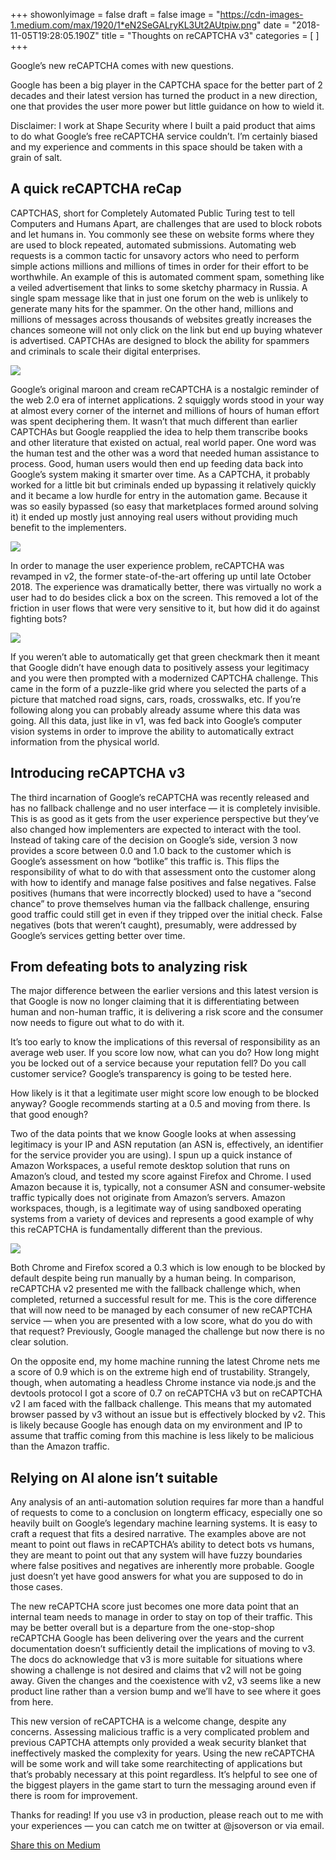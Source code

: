 +++
showonlyimage = false
draft = false
image = "https://cdn-images-1.medium.com/max/1920/1*eN2SeGALryKL3Ut2AUtpiw.png"
date = "2018-11-05T19:28:05.190Z"
title = "Thoughts on reCAPTCHA v3"
categories = [ ]
+++




<span class=subtitle>Google’s new reCAPTCHA comes with new questions.</span>


<!--more-->

Google has been a big player in the CAPTCHA space for the better part of 2 decades and their latest version has turned the product in a new direction, one that provides the user more power but little guidance on how to wield it.


Disclaimer: I work at Shape Security where I built a paid product that aims to do what Google’s free reCAPTCHA service couldn’t. I’m certainly biased and my experience and comments in this space should be taken with a grain of salt.


## A quick reCAPTCHA reCap


CAPTCHAS, short for Completely Automated Public Turing test to tell Computers and Humans Apart, are challenges that are used to block robots and let humans in. You commonly see these on website forms where they are used to block repeated, automated submissions. Automating web requests is a common tactic for unsavory actors who need to perform simple actions millions and millions of times in order for their effort to be worthwhile. An example of this is automated comment spam, something like a veiled advertisement that links to some sketchy pharmacy in Russia. A single spam message like that in just one forum on the web is unlikely to generate many hits for the spammer. On the other hand, millions and millions of messages across thousands of websites greatly increases the chances someone will not only click on the link but end up buying whatever is advertised. CAPTCHAs are designed to block the ability for spammers and criminals to scale their digital enterprises.

<img style='max-width:100%;' src="https://cdn-images-1.medium.com/max/319/1*5i-Ba1YY6MiIM8VUL1ebnw.png">

Google’s original maroon and cream reCAPTCHA is a nostalgic reminder of the web 2.0 era of internet applications. 2 squiggly words stood in your way at almost every corner of the internet and millions of hours of human effort was spent deciphering them. It wasn’t that much different than earlier CAPTCHAs but Google reapplied the idea to help them transcribe books and other literature that existed on actual, real world paper. One word was the human test and the other was a word that needed human assistance to process. Good, human users would then end up feeding data back into Google’s system making it smarter over time. As a CAPTCHA, it probably worked for a little bit but criminals ended up bypassing it relatively quickly and it became a low hurdle for entry in the automation game. Because it was so easily bypassed (so easy that marketplaces formed around solving it) it ended up mostly just annoying real users without providing much benefit to the implementers.

<img style='max-width:100%;' src="https://cdn-images-1.medium.com/max/616/1*GmtGvbap0r7toziy-rV9rw.gif">

In order to manage the user experience problem, reCAPTCHA was revamped in v2, the former state-of-the-art offering up until late October 2018. The experience was dramatically better, there was virtually no work a user had to do besides click a box on the screen. This removed a lot of the friction in user flows that were very sensitive to it, but how did it do against fighting bots?

<img style='max-width:100%;' src="https://cdn-images-1.medium.com/max/769/1*aHAuu5mkI0RVgFMgKroQuA.png">

If you weren’t able to automatically get that green checkmark then it meant that Google didn’t have enough data to positively assess your legitimacy and you were then prompted with a modernized CAPTCHA challenge. This came in the form of a puzzle-like grid where you selected the parts of a picture that matched road signs, cars, roads, crosswalks, etc. If you’re following along you can probably already assume where this data was going. All this data, just like in v1, was fed back into Google’s computer vision systems in order to improve the ability to automatically extract information from the physical world.


## Introducing reCAPTCHA v3


The third incarnation of Google’s reCAPTCHA was recently released and has no fallback challenge and no user interface — it is completely invisible. This is as good as it gets from the user experience perspective but they’ve also changed how implementers are expected to interact with the tool. Instead of taking care of the decision on Google’s side, version 3 now provides a score between 0.0 and 1.0 back to the customer which is Google’s assessment on how “botlike” this traffic is. This flips the responsibility of what to do with that assessment onto the customer along with how to identify and manage false positives and false negatives. False positives (humans that were incorrectly blocked) used to have a “second chance” to prove themselves human via the fallback challenge, ensuring good traffic could still get in even if they tripped over the initial check. False negatives (bots that weren’t caught), presumably, were addressed by Google’s services getting better over time.


## From defeating bots to analyzing risk


The major difference between the earlier versions and this latest version is that Google is now no longer claiming that it is differentiating between human and non-human traffic, it is delivering a risk score and the consumer now needs to figure out what to do with it.


It’s too early to know the implications of this reversal of responsibility as an average web user. If you score low now, what can you do? How long might you be locked out of a service because your reputation fell? Do you call customer service? Google’s transparency is going to be tested here.


How likely is it that a legitimate user might score low enough to be blocked anyway? Google recommends starting at a 0.5 and moving from there. Is that good enough?


Two of the data points that we know Google looks at when assessing legitimacy is your IP and ASN reputation (an ASN is, effectively, an identifier for the service provider you are using). I spun up a quick instance of Amazon Workspaces, a useful remote desktop solution that runs on Amazon’s cloud, and tested my score against Firefox and Chrome. I used Amazon because it is, typically, not a consumer ASN and consumer-website traffic typically does not originate from Amazon’s servers. Amazon workspaces, though, is a legitimate way of using sandboxed operating systems from a variety of devices and represents a good example of why this reCAPTCHA is fundamentally different than the previous.

<img style='max-width:100%;' src="https://cdn-images-1.medium.com/max/3334/1*m3yyDq415NqQO_vKCpBFig.png">

Both Chrome and Firefox scored a 0.3 which is low enough to be blocked by default despite being run manually by a human being. In comparison, reCAPTCHA v2 presented me with the fallback challenge which, when completed, returned a successful result for me. This is the core difference that will now need to be managed by each consumer of new reCAPTCHA service — when you are presented with a low score, what do you do with that request? Previously, Google managed the challenge but now there is no clear solution.


On the opposite end, my home machine running the latest Chrome nets me a score of 0.9 which is on the extreme high end of trustability. Strangely, though, when automating a headless Chrome instance via node.js and the devtools protocol I got a score of 0.7 on reCAPTCHA v3 but on reCAPTCHA v2 I am faced with the fallback challenge. This means that my automated browser passed by v3 without an issue but is effectively blocked by v2. This is likely because Google has enough data on my environment and IP to assume that traffic coming from this machine is less likely to be malicious than the Amazon traffic.


## Relying on AI alone isn’t suitable


Any analysis of an anti-automation solution requires far more than a handful of requests to come to a conclusion on longterm efficacy, especially one so heavily built on Google’s legendary machine learning systems. It is easy to craft a request that fits a desired narrative. The examples above are not meant to point out flaws in reCAPTCHA’s ability to detect bots vs humans, they are meant to point out that any system will have fuzzy boundaries where false positives and negatives are inherently more probable. Google just doesn’t yet have good answers for what you are supposed to do in those cases.


The new reCAPTCHA score just becomes one more data point that an internal team needs to manage in order to stay on top of their traffic. This may be better overall but is a departure from the one-stop-shop reCAPTCHA Google has been delivering over the years and the current documentation doesn’t sufficiently detail the implications of moving to v3. The docs do acknowledge that v3 is more suitable for situations where showing a challenge is not desired and claims that v2 will not be going away. Given the changes and the coexistence with v2, v3 seems like a new product line rather than a version bump and we’ll have to see where it goes from here.


This new version of reCAPTCHA is a welcome change, despite any concerns. Assessing malicious traffic is a very complicated problem and previous CAPTCHA attempts only provided a weak security blanket that ineffectively masked the complexity for years. Using the new reCAPTCHA will be some work and will take some rearchitecting of applications but that’s probably necessary at this point regardless. It’s helpful to see one of the biggest players in the game start to turn the messaging around even if there is room for improvement.


Thanks for reading! If you use v3 in production, please reach out to me with your experiences — you can catch me on twitter at @jsoverson or via email.


[Share this on Medium](https://medium.com/@jsoverson/thoughts-on-recaptcha-v3-e837d4a0a63)
